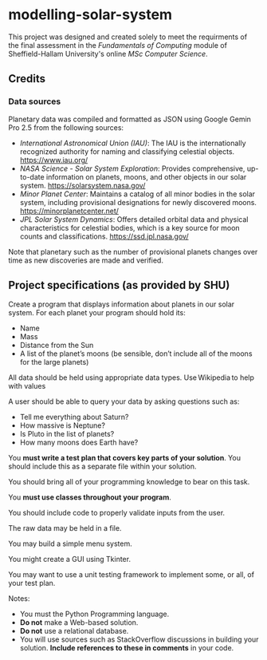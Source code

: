 # modelling-solar-system
This project was designed and created solely to meet the requirments of the final assessment in the *Fundamentals of Computing* module of Sheffield-Hallam University's online *MSc Computer Science*.

## Credits

### Data sources

Planetary data was compiled and formatted as JSON using Google Gemin Pro 2.5 from the following sources:
* _International Astronomical Union (IAU)_: The IAU is the internationally recognized authority for naming and classifying celestial objects. https://www.iau.org/
* _NASA Science - Solar System Exploration_: Provides comprehensive, up-to-date information on planets, moons, and other objects in our solar system. https://solarsystem.nasa.gov/
* _Minor Planet Center_: Maintains a catalog of all minor bodies in the solar system, including provisional designations for newly discovered moons. https://minorplanetcenter.net/
* _JPL Solar System Dynamics_: Offers detailed orbital data and physical characteristics for celestial bodies, which is a key source for moon counts and classifications. https://ssd.jpl.nasa.gov/

Note that planetary such as the number of provisional  planets changes over time as new discoveries are made and verified. 


## Project specifications (as provided by SHU)
Create a program that displays information about planets in our solar system. For each planet your program should hold its: 
* Name
* Mass
* Distance from the Sun
* A list of the planet’s moons (be sensible, don’t include all of the moons for the large planets)

All data should be held using appropriate data types. Use Wikipedia to help with values

A user should be able to query your data by asking questions such as: 
* Tell me everything about Saturn? 
* How massive is Neptune? 
* Is Pluto in the list of planets? 
* How many moons does Earth have? 

You **must write a test plan that covers key parts of your solution**. You should include this as a separate file within your solution. 

You should bring all of your programming knowledge to bear on this task. 

You **must use classes throughout your program**. 

You should include code to properly validate inputs from the user. 

The raw data may be held in a file. 

You may build a simple menu system. 

You might create a GUI using Tkinter. 

You may want to use a unit testing framework to implement some, or all, of your test plan. 

Notes: 
* You must the Python Programming language. 
* **Do not** make a Web-based solution. 
* **Do not** use a relational database. 
* You will use sources such as StackOverflow discussions in building your solution. **Include references to these in comments** in your code.  
